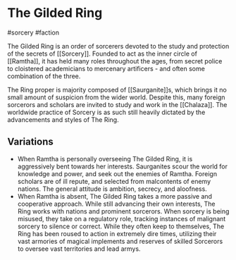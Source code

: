 # The Gilded Ring
#sorcery #faction

The Gilded Ring is an order of sorcerers devoted to the study and protection of the secrets of [[Sorcery]]. Founded to act as the inner circle of [[Ramtha]], it has held many roles throughout the ages, from secret police to cloistered academicians to mercenary artificers - and often some combination of the three. 

The Ring proper is majority composed of [[Saurganite]]s, which brings it no small amount of suspicion from the wider world. Despite this, many foreign sorcerors and scholars are invited to study and work in the [[Chalaza]]. The worldwide practice of Sorcery is as such still heavily dictated by the advancements and styles of The Ring.

## Variations
 - When Ramtha is personally overseeing The Gilded Ring, it is aggressively bent towards her interests. Saurganites scour the world for knowledge and power, and seek out the enemies of Ramtha. Foreign scholars are of ill repute, and selected from malcontents of enemy nations. The general attitude is ambition, secrecy, and aloofness.
 - When Ramtha is absent, The Gilded Ring takes a more passive and cooperative approach. While still advancing their own interests, The Ring works with nations and prominent sorcerors. When sorcery is being misused, they take on a regulatory role, tracking instances of malignant sorcery to silence or correct. While they often keep to themselves, The Ring has been roused to action in extremely dire times, utilizing their vast armories of magical implements and reserves of skilled Sorcerors to oversee vast territories and lead armys.